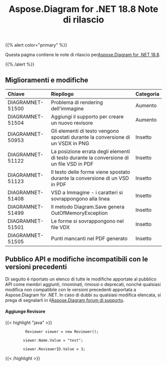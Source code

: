 ﻿---
title: Aspose.Diagram for .NET 18.8 Note di rilascio
type: docs
weight: 50
url: /it/net/aspose-diagram-for-net-18-8-release-notes/
---
{{% alert color="primary" %}} 

 Questa pagina contiene le note di rilascio per[Aspose.Diagram for .NET 18.8](https://www.nuget.org/packages/Aspose.Diagram/18.8.0).

{{% /alert %}} 
## **Miglioramenti e modifiche**

|**Chiave**|**Riepilogo**|**Categoria**|
|:- |:- |:- |
|DIAGRAMNET-51500|Problema di rendering dell'immagine|Aumento|
|DIAGRAMNET-51504|Aggiungi il supporto per creare un nuovo revisore|Aumento|
|DIAGRAMNET-50953|Gli elementi di testo vengono spostati durante la conversione di un VSDX in PNG|Insetto|
|DIAGRAMNET-51122|La posizione errata degli elementi di testo durante la conversione di un file VSD in PDF|Insetto|
|DIAGRAMNET-51123|Il testo delle forme viene spostato durante la conversione di un VSD in PDF|Insetto|
|DIAGRAMNET-51408|VSD a Immagine - i caratteri si sovrappongono alla linea|Insetto|
|DIAGRAMNET-51499|Il metodo Diagram.Save genera OutOfMemoryException|Insetto|
|DIAGRAMNET-51501|Le forme si sovrappongono nel file VDX|Insetto|
|DIAGRAMNET-51505|Punti mancanti nel PDF generato|Insetto|
## **Pubblico API e modifiche incompatibili con le versioni precedenti**
Di seguito è riportato un elenco di tutte le modifiche apportate al pubblico API come membri aggiunti, rinominati, rimossi o deprecati, nonché qualsiasi modifica non compatibile con le versioni precedenti apportata a Aspose.Diagram for .NET. In caso di dubbi su qualsiasi modifica elencata, si prega di segnalarli in il[Aspose.Diagram forum di supporto](https://forum.aspose.com/c/diagram/17).
#### **Aggiunge Revisore**
{{< highlight "java" >}}

             Reviewer viewer = new Reviewer();

            viewer.Name.Value = "test";

            viewer.ReviewerID.Value = 3;

{{< /highlight >}}




